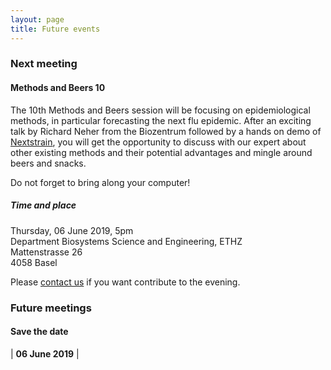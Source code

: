 ```yaml
---
layout: page
title: Future events
---
```


### Next meeting


#### Methods and Beers 10 ####

The 10th Methods and Beers session will be focusing on epidemiological methods, in particular forecasting the next flu epidemic.
After an exciting talk by Richard Neher from the Biozentrum followed by a hands on demo of [Nextstrain][link nextstrain], you will get the opportunity to discuss with our expert about other existing methods and their potential advantages and mingle around beers and snacks.

Do not forget to bring along your computer!

##### Time and place #####
Thursday, 06 June 2019, 5pm  
Department Biosystems Science and Engineering, ETHZ  
Mattenstrasse 26   
4058 Basel



 Please [contact us][link contact] if you want contribute to the evening.

### Future meetings
#### Save the date

| **06 June 2019** |




[link contact]:/contact
[link nextstrain]:https://nextstrain.org
